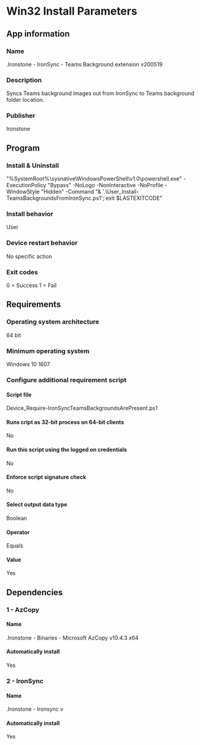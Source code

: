 # Win32 Install Parameters



## App information
### Name
.Ironstone - IronSync - Teams Background extension v200519

### Description
Syncs Teams background images out from IronSync to Teams background folder location.

### Publisher
Ironstone



## Program
### Install & Uninstall
"%SystemRoot%\sysnative\WindowsPowerShell\v1.0\powershell.exe" -ExecutionPolicy "Bypass" -NoLogo -NonInteractive -NoProfile -WindowStyle "Hidden" -Command "& '.\User_Install-TeamsBackgroundsFromIronSync.ps1'; exit $LASTEXITCODE"

### Install behavior
User

### Device restart behavior
No specific action

### Exit codes
0 = Success
1 = Fail



## Requirements
### Operating system architecture
64 bit

### Minimum operating system
Windows 10 1607

### Configure additional requirement script
#### Script file
Device_Require-IronSyncTeamsBackgroundsArePresent.ps1
#### Runs cript as 32-bit process on 64-bit clients
No
#### Run this script using the logged on credentials
No
#### Enforce script signature check
No
#### Select output data type
Boolean
#### Operator
Equals
#### Value
Yes



## Dependencies
### 1 - AzCopy
#### Name
.Ironstone - Binaries - Microsoft AzCopy v10.4.3 x64
#### Automatically install
Yes

### 2 - IronSync
#### Name
.Ironstone - Ironsync v<yearmonthday>
#### Automatically install
Yes